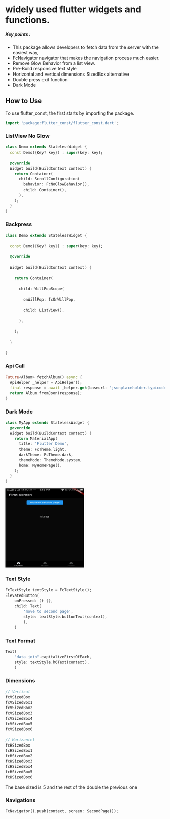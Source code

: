 # widely used flutter widgets and functions.

##### Key points :
  - This package allows developers to fetch data from the server with the easiest way,
  - FcNavigator navigator that makes the navigation process much easier.
  - Remove Glow Behavior from a list view.
  - Pre-Build responsive text style
  - Horizontal and vertical dimensions SizedBox alternative
  - Double press exit function
  - Dark Mode 

## How to Use 

To use flutter_const, the first starts by importing the package.
```dart
import 'package:flutter_const/flutter_const.dart';
```

### ListView No Glow

```dart
class Demo extends StatelessWidget {
  const Demo({Key? key}) : super(key: key);

  @override
  Widget build(BuildContext context) {
    return Container(
      child: ScrollConfiguration(
        behavior: FcNoGlowBehavior(),
        child: Container(),
      ),
    );
  }
}
```

### Backpress
```dart
class Demo extends StatelessWidget {

  const Demo({Key? key}) : super(key: key);

  @override

  Widget build(BuildContext context) {

    return Container(

      child: WillPopScope(

        onWillPop: fcOnWillPop,

        child: ListView(),

      ),

    );

  }

}
```

### Api Call
```dart
Future<Album> fetchAlbum() async {
  ApiHelper _helper = ApiHelper();
  final response = await _helper.get(baseurl: 'jsonplaceholder.typicode.com', url: 'albums/2');
  return Album.fromJson(response);
}
```

### Dark Mode
```dart
class MyApp extends StatelessWidget {
  @override
  Widget build(BuildContext context) {
    return MaterialApp(
      title: 'Flutter Demo',
      theme: FcTheme.light,
      darkTheme: FcTheme.dark,
      themeMode: ThemeMode.system,
      home: MyHomePage(),
    );
  }
}
```

[comment]: <> (![Dark Mode]&#40;assets/darkmode.gif&#41;)
<img src="assets/darkmode.gif" width="250" height="250"/>




### Text Style
```dart 
FcTextStyle textStyle = FcTextStyle();
ElevatedButton(
    onPressed: () {},
    child: Text(
        'move to second page',
        style: textStyle.buttonText(context),
        ),
    )
```

### Text Format
```dart 
Text(
    "data join".capitalizeFirstOfEach,
    style: textStyle.h6Text(context),
    )
```

### Dimensions
```dart 
// Vertical
fcVSizedBox 
fcVSizedBox1
fcVSizedBox2
fcVSizedBox3
fcVSizedBox4
fcVSizedBox5
fcVSizedBox6

// Horizantel
fcHSizedBox 
fcHSizedBox1
fcHSizedBox2
fcHSizedBox3
fcHSizedBox4
fcHSizedBox5
fcHSizedBox6
```
The base sized is 5 and the rest of the double the previous one

### Navigations
```dart 
FcNavigator().push(context, screen: SecondPage());
```
